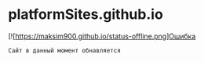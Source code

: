 # platformSites.github.io
[![https://maksim900.github.io/status-offline.png]Ошибка
```
Сайт в данный момент обнавляется
```
